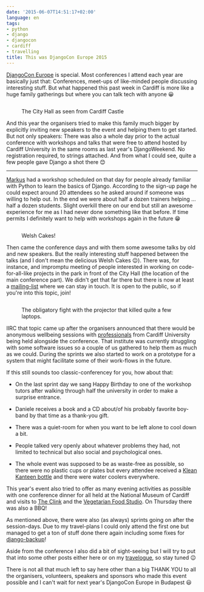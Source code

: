 ```yaml
---
date: '2015-06-07T14:51:17+02:00'
language: en
tags:
- python
- django
- djangocon
- cardiff
- travelling
title: This was DjangoCon Europe 2015
---
```



[DjangoCon Europe][de] is special. Most conferences I attend each year are
basically just that: Conferences, meet-ups of like-minded people discussing
interesting stuff. But what happened this past week in Cardiff is more like a
huge family gatherings but where you can talk tech with anyone 😀

<figure>
<img alt="" src="http://photos.h10n.me/Conferences/DjangoCon-Europe-2015/i-C8hnCpp/0/2560x1701/DSC03937-2560x1701.jpg"/>
<figcaption><p>The City Hall as seen from Cardiff Castle</p></figcaption>
</figure>

And this year the organisers tried to make this family much bigger by explicitly
inviting new speakers to the event and helping them to get started. But not only
speakers: There was also a whole day prior to the actual conference with
workshops and talks that were free to attend hosted by Cardiff University in the
same rooms as last year's DjangoWeekend. No registration required, to strings
attached. And from what I could see, quite a few people gave Django a shot there
😊

------

[Markus][mz] had a workshop scheduled on that day for people already familiar
with Python to learn the basics of Django. According to the sign-up page he
could expect around 20 attendees so he asked around if someone was willing to
help out. In the end we were about half a dozen trainers helping ... half a
dozen students. Slight overkill there on our end but still an awesome experience
for me as I had never done something like that before. If time permits I
definitely want to help with workshops again in the future 😁

<figure>
<img alt="" src="http://photos.h10n.me/Conferences/DjangoCon-Europe-2015/i-5KJGpMk/0/XL/2015-06-05%2009.59.52-XL.jpg"/>
<figcaption><p>Welsh Cakes!</p></figcaption>
</figure>

Then came the conference days and with them some awesome talks by old and new
speakers. But the really interesting stuff happened between the talks (and I
don't mean the delicious Welsh Cakes 😉). There was, for instance, and impromptu
meeting of people interested in working on code-for-all-like projects in the
park in front of the City Hall (the location of the main conference part). We
didn't get that far there but there is now at least a [mailing-list][djso] where
we can stay in touch. It is open to the public, so if you're into this topic,
join!

<figure>
<img alt="" src="http://photos.h10n.me/Conferences/DjangoCon-Europe-2015/i-srsqPdH/0/XL/DSC03915-XL.jpg"/>
<figcaption><p>The obligatory fight with the projector that killed quite a few laptops.</p></figcaption>
</figure>

IIRC that topic came up after the organisers announced that there would be
anonymous wellbeing sessions with [professionals][wb] from Cardiff University
being held alongside the conference. That institute was currently struggling
with some software issues so a couple of us gathered to help them as much as we
could. During the sprints we also started to work on a prototype for a system
that might facilitate some of their work-flows in the future.

If this still sounds too classic-conferencey for you, how about that:

* On the last sprint day we sang Happy Birthday to one of the workshop tutors
  after walking through half the university in order to make a surprise
  entrance.

* Daniele receives a book and a CD about/of his probably favorite boy-band by
  that time as a thank-you gift.

* There was a quiet-room for when you want to be left alone to cool down a bit.

* People talked very openly about whatever problems they had, not limited to
  technical but also social and psychological ones.

* The whole event was supposed to be as waste-free as possible, so there were no
  plastic cups or plates but every attendee received a
  [Klean Kanteen bottle][kk] and there were water coolers everywhere.

This year's event also tried to offer as many evening activities as
possible with one conference dinner for all held at the National Museum of
Cardiff and visits to [The Clink][tc] and the [Vegetarian Food Studio][vfs]. On
Thursday there was also a BBQ!

As mentioned above, there were also (as always) sprints going on after the
session-days. Due to my travel-plans I could only attend the first one but
managed to get a ton of stuff done there again including some fixes for
[django-backup][db]!

Aside from the conference I also did a bit of sight-seeing but I will try to put
that into some other posts either here or on my [travelogue][tl], so stay tuned 😉

There is not all that much left to say here other than a big THANK YOU to all
the organisers, volunteers, speakers and sponsors who made this event possible
and I can't wait for next year's DjangoCon Europe in Budapest 😃

[djso]: https://groups.google.com/forum/#!forum/django-for-social-good
[mz]: http://www.keimlink.de/
[db]: https://github.com/django-backup/django-backup
[tc]: http://theclinkcharity.org/the-clink-restaurants/cardiff-wales/
[vfs]: http://www.vegetarianfoodstudio.co.uk/
[de]: http://2015.djangocon.eu/
[tl]: http://travelogue.h10n.me/
[wb]: http://www.cardiff.ac.uk/counselling/
[kk]: http://www.kleankanteen.com/

